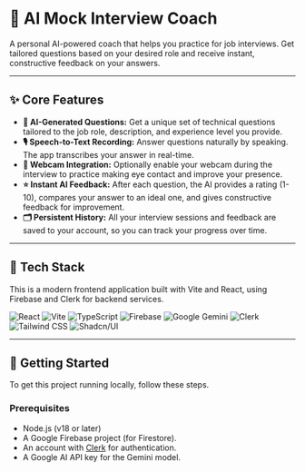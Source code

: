 # 👔 AI Mock Interview Coach

A personal AI-powered coach that helps you practice for job interviews. Get tailored questions based on your desired role and receive instant, constructive feedback on your answers.

---

## ✨ Core Features

* **🤖 AI-Generated Questions:** Get a unique set of technical questions tailored to the job role, description, and experience level you provide.
* **🎙️ Speech-to-Text Recording:** Answer questions naturally by speaking. The app transcribes your answer in real-time.
* **📸 Webcam Integration:** Optionally enable your webcam during the interview to practice making eye contact and improve your presence.
* **⭐ Instant AI Feedback:** After each question, the AI provides a rating (1-10), compares your answer to an ideal one, and gives constructive feedback for improvement.
* **🗂️ Persistent History:** All your interview sessions and feedback are saved to your account, so you can track your progress over time.

---

## 🚀 Tech Stack

This is a modern frontend application built with Vite and React, using Firebase and Clerk for backend services.

![React](https://img.shields.io/badge/React-20232A?style=for-the-badge&logo=react&logoColor=61DAFB)
![Vite](https://img.shields.io/badge/Vite-646CFF?style=for-the-badge&logo=vite&logoColor=white)
![TypeScript](https://img.shields.io/badge/TypeScript-3178C6?style=for-the-badge&logo=typescript&logoColor=white)
![Firebase](https://img.shields.io/badge/Firebase-FFCA28?style=for-the-badge&logo=firebase&logoColor=black)
![Google Gemini](https://img.shields.io/badge/Google_Gemini-8E44AD?style=for-the-badge&logo=google&logoColor=white)
![Clerk](https://img.shields.io/badge/Clerk-6C47FF?style=for-the-badge&logo=clerk&logoColor=white)
![Tailwind CSS](https://img.shields.io/badge/Tailwind_CSS-06B6D4?style=for-the-badge&logo=tailwindcss&logoColor=white)
![Shadcn/UI](https://img.shields.io/badge/shadcn/ui-000000?style=for-the-badge&logo=shadcnui&logoColor=white)

---

## 🔧 Getting Started

To get this project running locally, follow these steps.

### Prerequisites

* Node.js (v18 or later)
* A Google Firebase project (for Firestore).
* An account with [Clerk](https://clerk.com/) for authentication.
* A Google AI API key for the Gemini model.
